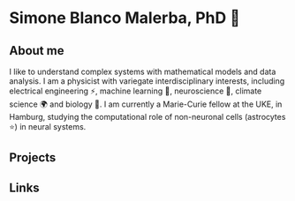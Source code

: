# Simone Blanco Malerba, PhD 🦝
## About me
I like to understand complex systems with mathematical models and data analysis.
I am a physicist with variegate interdisciplinary interests, including electrical engineering ⚡️, machine learning 🤖, neuroscience 🧠, climate science 🌍 and biology 🧬.
I am currently a Marie-Curie fellow at the UKE, in Hamburg, studying the computational role of non-neuronal cells (astrocytes ⭐️) in neural systems.
## Projects


## Links


<!--
**simonebmalerba/simonebmalerba** is a ✨ _special_ ✨ repository because its `README.md` (this file) appears on your GitHub profile.

Here are some ideas to get you started:

- 🔭 I’m currently working on ...
- 🌱 I’m currently learning ...
- 👯 I’m looking to collaborate on ...
- 🤔 I’m looking for help with ...
- 💬 Ask me about ...
- 📫 How to reach me: ...
- 😄 Pronouns: ...
- ⚡ Fun fact: ...
-->
